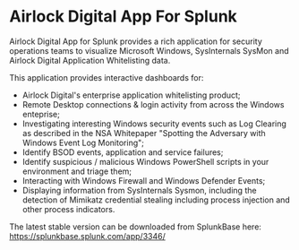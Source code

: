# Airlock Digital App For Splunk
Airlock Digital App for Splunk provides a rich application for security operations teams to visualize Microsoft Windows, SysInternals SysMon and Airlock Digital Application Whitelisting data.

This application provides interactive dashboards for:
- Airlock Digital's enterprise application whitelisting product;
- Remote Desktop connections & login activity from across the Windows enteprise;
- Investigating interesting Windows security events such as Log Clearing as described in the NSA Whitepaper "Spotting the Adversary with Windows Event Log Monitoring";
- Identify BSOD events, application and service failures;
- Identify suspicious / malicious Windows PowerShell scripts in your environment and triage them;
- Interacting with Windows Firewall and Windows Defender Events;
- Displaying information from SysInternals Sysmon, including the detection of Mimikatz credential stealing including process injection and other process indicators.

The latest stable version can be downloaded from SplunkBase here: https://splunkbase.splunk.com/app/3346/
